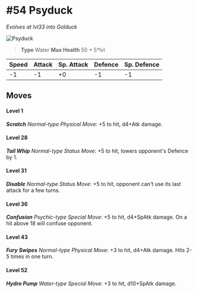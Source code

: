# #54 Psyduck
*Evolves at lvl33 into Golduck*

![Psyduck](https://img.pokemondb.net/sprites/home/normal/1x/psyduck.png)

> **Type** Water
> **Max Health** 50 + 5\*lvl

| Speed | Attack | Sp. Attack | Defence | Sp. Defence |
| ----- | ------ | ---------- | ------- | ----------- |
| -1 | -1 | +0 | -1 | -1 |

## Moves
#### Level 1

***Scratch** Normal-type Physical Move*: +5 to hit, d4+Atk damage. 
#### Level 28

***Tail Whip** Normal-type Status Move*: +5 to hit, lowers opponent's Defence by 1.
#### Level 31

***Disable** Normal-type Status Move*: +5 to hit, opponent can't use its last attack for a few turns.
#### Level 36

***Confusion** Psychic-type Special Move*: +5 to hit, d4+SpAtk damage. On a hit above 18 will confuse opponent.
#### Level 43

***Fury Swipes** Normal-type Physical Move*: +3 to hit, d4+Atk damage. Hits 2-5 times in one turn.
#### Level 52

***Hydro Pump** Water-type Special Move*: +3 to hit, d10+SpAtk damage. 

